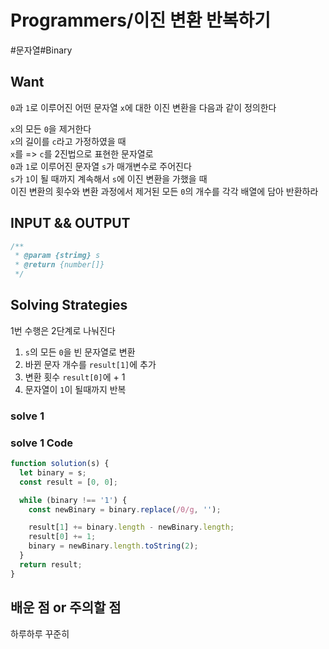 # Programmers/이진 변환 반복하기

#문자열#Binary

## Want

`0`과 `1`로 이루어진 어떤 문자열 `x`에 대한 이진 변환을 다음과 같이 정의한다

`x`의 모든 `0`을 제거한다  
`x`의 길이를 `c`라고 가정하였을 때  
`x`를 => `c`를 2진법으로 표현한 문자열로  
`0`과 `1`로 이루어진 문자열 `s`가 매개변수로 주어진다  
`s`가 `1`이 될 때까지 계속해서 `s`에 이진 변환을 가했을 때  
이진 변환의 횟수와 변환 과정에서 제거된 모든 `0`의 개수를 각각 배열에 담아 반환하라

## INPUT && OUTPUT

```js
/**
 * @param {strimg} s
 * @return {number[]}
 */
```

## Solving Strategies

1번 수행은 2단계로 나눠진다

1. `s`의 모든 `0`을 빈 문자열로 변환
2. 바뀐 문자 개수를 `result[1]`에 추가
3. 변환 횟수 `result[0]`에 + 1
4. 문자열이 `1`이 될때까지 반복

### solve 1

### solve 1 Code

```js
function solution(s) {
  let binary = s;
  const result = [0, 0];

  while (binary !== '1') {
    const newBinary = binary.replace(/0/g, '');

    result[1] += binary.length - newBinary.length;
    result[0] += 1;
    binary = newBinary.length.toString(2);
  }
  return result;
}
```

## 배운 점 or 주의할 점

하루하루 꾸준히
